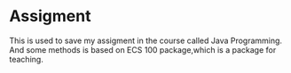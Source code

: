 # Assigment
This is used to save my assigment in the course called Java Programming.
And some methods is based on ECS 100 package,which is a package for teaching.
